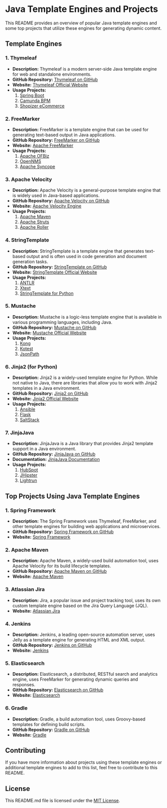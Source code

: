 # Java Template Engines and Projects

This README provides an overview of popular Java template engines and some top projects that utilize these engines for generating dynamic content.

## Template Engines

### 1. Thymeleaf
- **Description:** Thymeleaf is a modern server-side Java template engine for web and standalone environments.
- **GitHub Repository:** [Thymeleaf on GitHub](https://github.com/thymeleaf/thymeleaf)
- **Website:** [Thymeleaf Official Website](https://www.thymeleaf.org/)
- **Usage Projects:**
    1. [Spring Boot](https://spring.io/projects/spring-boot)
    2. [Camunda BPM](https://camunda.com/products/bpmn-engine/)
    3. [Shopizer eCommerce](https://www.shopizer.com/)

### 2. FreeMarker
- **Description:** FreeMarker is a template engine that can be used for generating text-based output in Java applications.
- **GitHub Repository:** [FreeMarker on GitHub](https://github.com/apache/freemarker)
- **Website:** [Apache FreeMarker](https://freemarker.apache.org/)
- **Usage Projects:**
    1. [Apache OFBiz](https://ofbiz.apache.org/)
    2. [OpenNMS](https://www.opennms.org/)
    3. [Apache Syncope](https://syncope.apache.org/)

### 3. Apache Velocity
- **Description:** Apache Velocity is a general-purpose template engine that is widely used in Java-based applications.
- **GitHub Repository:** [Apache Velocity on GitHub](https://github.com/apache/velocity-engine)
- **Website:** [Apache Velocity Engine](https://velocity.apache.org/)
- **Usage Projects:**
    1. [Apache Maven](https://maven.apache.org/)
    2. [Apache Struts](https://struts.apache.org/)
    3. [Apache Roller](http://roller.apache.org/)

### 4. StringTemplate
- **Description:** StringTemplate is a template engine that generates text-based output and is often used in code generation and document generation tasks.
- **GitHub Repository:** [StringTemplate on GitHub](https://github.com/antlr/stringtemplate4)
- **Website:** [StringTemplate Official Website](https://www.stringtemplate.org/)
- **Usage Projects:**
    1. [ANTLR](https://www.antlr.org/)
    2. [Xtext](https://www.eclipse.org/Xtext/)
    3. [StringTemplate for Python](https://pypi.org/project/stringtemplate3/)

### 5. Mustache
- **Description:** Mustache is a logic-less template engine that is available in various programming languages, including Java.
- **GitHub Repository:** [Mustache on GitHub](https://github.com/spullara/mustache.java)
- **Website:** [Mustache Official Website](https://mustache.github.io/)
- **Usage Projects:**
    1. [Kong](https://konghq.com/)
    2. [Kotest](https://kotest.io/)
    3. [JsonPath](https://github.com/json-path/JsonPath)

### 6. Jinja2 (for Python)
- **Description:** Jinja2 is a widely-used template engine for Python. While not native to Java, there are libraries that allow you to work with Jinja2 templates in a Java environment.
- **GitHub Repository:** [Jinja2 on GitHub](https://github.com/pallets/jinja)
- **Website:** [Jinja2 Official Website](https://jinja.palletsprojects.com/)
- **Usage Projects:**
    1. [Ansible](https://www.ansible.com/)
    2. [Flask](https://flask.palletsprojects.com/)
    3. [SaltStack](https://www.saltstack.com/)

### 7. JinjaJava
- **Description:** JinjaJava is a Java library that provides Jinja2 template support in a Java environment.
- **GitHub Repository:** [JinjaJava on GitHub](https://github.com/HubSpot/jinjava)
- **Documentation:** [JinjaJava Documentation](https://github.com/HubSpot/jinjava)
- **Usage Projects:**
    1. [HubSpot](https://www.hubspot.com/)
    2. [JHipster](https://www.jhipster.tech/)
    3. [Lightrun](https://lightrun.com/)

## Top Projects Using Java Template Engines

### 1. Spring Framework
- **Description:** The Spring Framework uses Thymeleaf, FreeMarker, and other template engines for building web applications and microservices.
- **GitHub Repository:** [Spring Framework on GitHub](https://github.com/spring-projects/spring-framework)
- **Website:** [Spring Framework](https://spring.io/)

### 2. Apache Maven
- **Description:** Apache Maven, a widely-used build automation tool, uses Apache Velocity for its build lifecycle templates.
- **GitHub Repository:** [Apache Maven on GitHub](https://github.com/apache/maven)
- **Website:** [Apache Maven](https://maven.apache.org/)

### 3. Atlassian Jira
- **Description:** Jira, a popular issue and project tracking tool, uses its own custom template engine based on the Jira Query Language (JQL).
- **Website:** [Atlassian Jira](https://www.atlassian.com/software/jira)

### 4. Jenkins
- **Description:** Jenkins, a leading open-source automation server, uses Jelly as a template engine for generating HTML and XML output.
- **GitHub Repository:** [Jenkins on GitHub](https://github.com/jenkinsci/jenkins)
- **Website:** [Jenkins](https://www.jenkins.io/)

### 5. Elasticsearch
- **Description:** Elasticsearch, a distributed, RESTful search and analytics engine, uses FreeMarker for generating dynamic queries and responses.
- **GitHub Repository:** [Elasticsearch on GitHub](https://github.com/elastic/elasticsearch)
- **Website:** [Elasticsearch](https://www.elastic.co/elasticsearch/)

### 6. Gradle
- **Description:** Gradle, a build automation tool, uses Groovy-based templates for defining build scripts.
- **GitHub Repository:** [Gradle on GitHub](https://github.com/gradle/gradle)
- **Website:** [Gradle](https://gradle.org/)

## Contributing
If you have more information about projects using these template engines or additional template engines to add to this list, feel free to contribute to this README.

## License
This README.md file is licensed under the [MIT License](LICENSE).

